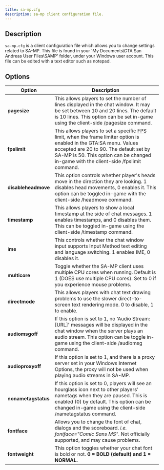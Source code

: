 ```yaml
---
title: sa-mp.cfg
description: sa-mp client configuration file.
---
```


## Description

`sa-mp.cfg` is a client configuration file which allows you to change settings related to SA-MP. This file is found in your 'My Documents\\GTA San Andreas User Files\\SAMP' folder, under your Windows user account. This file can be edited with a text editor such as notepad.  

## Options

| Option              | Description                                                                                                                                                                                                                                                                                                                                 |
|---------------------|---------------------------------------------------------------------------------------------------------------------------------------------------------------------------------------------------------------------------------------------------------------------------------------------------------------------------------------------|
| **pagesize**        | This allows players to set the number of lines displayed in the chat window. It may be set between 10 and 20 lines. The default is 10 lines. This option can be set in-game using the client-side /pagesize command.                                                                                                                        |
| **fpslimit**        | This allows players to set a specific [FPS](http://en.wikipedia.org/wiki/Frame_rate "http://en.wikipedia.org/wiki/Frame_rate") limit, when the frame limiter option is enabled in the GTA:SA menu. Values accepted are 20 to 90. The default set by SA-MP is 50. This option can be changed in-game with the client-side /fpslimit command. |
| **disableheadmove** | This option controls whether player's heads move in the direction they are looking. 1 disables head movements, 0 enables it. This option can be toggled in-game with the client-side /headmove command.                                                                                                                                     |
| **timestamp**       | This allows players to show a local timestamp at the side of chat messages. 1 enables timestamps, and 0 disables them. This can be toggled in-game using the client-side /timestamp command.                                                                                                                                                |
| **ime**             | This controls whether the chat window input supports Input Method text editing and language switching. 1 enables IME, 0 disables it.                                                                                                                                                                                                        |
| **multicore**       | Toggle whether the SA-MP client uses multiple CPU cores when running. Default is 1 (DOES use multiple CPU cores). Set to 0 if you experience mouse problems.                                                                                                                                                                                |
| **directmode**      | This allows players with chat text drawing problems to use the slower direct-to-screen text rendering mode. 0 to disable, 1 to enable.                                                                                                                                                                                                      |
| **audiomsgoff**     | If this option is set to 1, no 'Audio Stream: \[URL\]' messages will be displayed in the chat window when the server plays an audio stream. This option can be toggle in-game using the client-side /audiomsg command.                                                                                                                      |
| **audioproxyoff**   | If this option is set to 1, and there is a proxy server set in your Windows Internet Options, the proxy will not be used when playing audio streams in SA-MP.                                                                                                                                                                               |
| **nonametagstatus** | If this option is set to 0, players will see an hourglass icon next to other players' nametags when they are paused. This is enabled (0) by default. This option can be changed in-game using the client-side /nametagstatus command.                                                                                                       |
| **fontface**        | Allows you to change the font of chat, dialogs and the scoreboard. _i.e. fontface="Comic Sans MS"_. Not officially supported, and may cause problems.                                                                                                                                                                                       |
| **fontweight**      | This option toggles whether your chat font is bold or not. **0 = BOLD (default) and 1 = NORMAL.**                                                                                                                                                                                                                                           |
